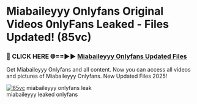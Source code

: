# Miabaileyyy Onlyfans Original Videos 0nlyFans Leaked - Files Updated! (85vc)

<h3>🔴 CLICK HERE 🌐==►► <a href="https://tinyurl.com/x26r9saj" rel="nofollow">Miabaileyyy Onlyfans Updated Files</a></h3>

Get Miabaileyyy Onlyfans and all content. Now you can access all videos and pictures of Miabaileyyy Onlyfans. New Updated Files 2025!

[![85vc](https://i.imgur.com/LkgZPqh.gif)](https://tinyurl.com/x26r9saj)
miabaileyyy onlyfans leak<br>
miabaileyyy leaked onlyfans